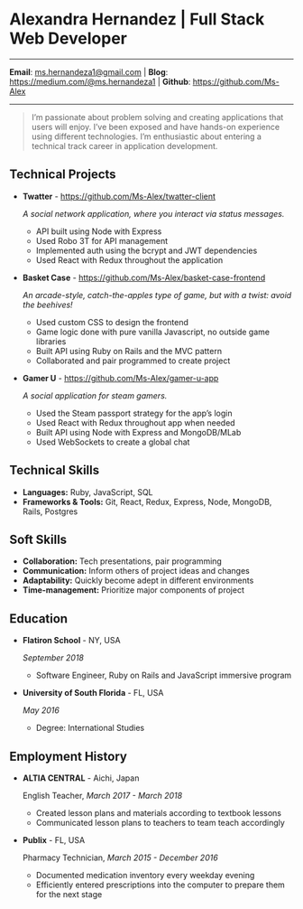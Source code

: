 # Alexandra Hernandez | Full Stack Web Developer

-------------------     ----------------------------

**Email**: ms.hernandeza1@gmail.com | **Blog**: https://medium.com/@ms.hernandeza1 | **Github**: https://github.com/Ms-Alex 

-------------------     ----------------------------

> I’m passionate about problem solving and creating applications that users will enjoy. I’ve been exposed and have hands-on experience using different technologies. I’m enthusiastic about entering a technical track career in application development.

## Technical Projects

+ **Twatter** - https://github.com/Ms-Alex/twatter-client

    *A social network application, where you interact via status messages.*
    
    + API built using Node with Express
    + Used Robo 3T for API management
    + Implemented auth using the bcrypt and JWT dependencies
    + Used React with Redux throughout the application



+ **Basket Case** - https://github.com/Ms-Alex/basket-case-frontend

    *An arcade-style, catch-the-apples type of game, but with a twist: avoid the beehives!*

    + Used custom CSS to design the frontend
    + Game logic done with pure vanilla Javascript, no outside game libraries
    + Built API using Ruby on Rails and the MVC pattern
    + Collaborated and pair programmed to create project

+ **Gamer U** - https://github.com/Ms-Alex/gamer-u-app
  
    *A social application for steam gamers.*

    + Used the Steam passport strategy for the app’s login
    + Used React with Redux throughout app when needed
    + Built API using Node with Express and MongoDB/MLab
    + Used WebSockets to create a global chat


## Technical Skills

+ **Languages:** Ruby, JavaScript, SQL
+ **Frameworks & Tools:** Git, React, Redux, Express, Node, MongoDB, Rails, Postgres


## Soft Skills
+ **Collaboration:** Tech presentations, pair programming 
+ **Communication:** Inform others of project ideas and changes
+ **Adaptability:** Quickly become adept in different environments
+ **Time-management:** Prioritize major components of project


## Education

+ **Flatiron School** - NY, USA

    *September 2018*

    + Software Engineer, Ruby on Rails and JavaScript immersive program


+ **University of South Florida** - FL, USA

    *May 2016*

    + Degree: International	 Studies


## Employment History

+ **ALTIA CENTRAL** - Aichi, Japan

    English Teacher, *March 2017 - March 2018*

    + Created lesson plans and materials according to textbook lessons
    + Communicated lesson plans to teachers to team teach accordingly

+ **Publix** - FL, USA

    Pharmacy Technician, *March 2015 - December 2016*

    + Documented medication inventory every weekday evening
    + Efficiently entered prescriptions into the computer to prepare them for the next stage

